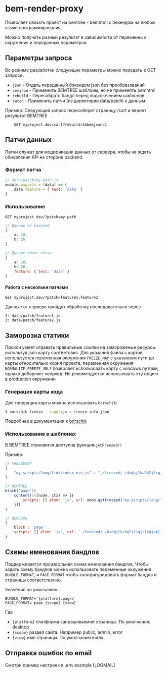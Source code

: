bem-render-proxy
==================

Позволяет связать проект на bemtree - bemhtml c бекендом на любом языке программирования.

Можно получить разный результат в зависимости от переменных окружения и переданных параметров.

## Параметры запроса
 Во режиме разработки следующие параметры можно передать в GET запросе.

 * `json` - Отдать переданный бэкендом json без преобразований
 * `bemjson` - Применить BEMTREE шаблоны, но не применять bemhtml
 * `rebuild` - Пересобрать бандл перед подключением шаблонов
 * `patch` - Применить патчи (из директории data/patch) к данным

Пример:
Следующий запрос пересоберет страницу /cart и вернет результат BEMTREE

```
    GET myproject.dev/cart?rebuild=1&bemjson=1
```

## Патчи данных

Патчи служат для модификации данных от сервера, чтобы не ждать обновления API на стороне backend.

### Формат патча
```js
// data/patch/my-path.js
module.exports = (data) => {
    data.feature = { test: 'data' }
}
```

### Использование
```
GET myproject.dev/?patch=my-path
```

```js
// Данные от backend
{
    a: 10,
    b: 20
}
```

```js
// Данные после патча
{
    a: 10,
    b: 20,
    feature: { test: 'data' }
}
```

#### Работа с нескольки патчами

```
GET myproject.dev/?patch=feature1;feature2
```

Данные от сервера пройдут обработку последовательно через

```
1: data/patch/feature1.js
2: data/patch/feature2.js
```

## Заморозка статики

Прокси умеет отдавать правильные ссылки на замороженые ресурсы используя json карту соответсвия.
Для указания файла с картой используется переменная окружения `FREEZE_MAP` с указанием пути до карты относительно корня проекта.
переменная окружения `NORMALIZE_FREEZE_URLS` позволяет использовать карту с windows путями, однако добавляет оверхед.
Не рекомендуется использовать эту опцию в production окружении

### Генерация карты кода

Для генерации карты можно использовать `borschik`:

```bash
$ borschik freeze --input=js > freeze-info.json
```

Подробнее в документации к [borschik](https://github.com/bem-site/bem-method/blob/bem-info-data/articles/borschik/borschik.ru.md#Полная-заморозка)

### Использование в шаблонах

В BEMTREE становится доступна функция `getFreezed()`

Пример:

```javascript
// FREEZEMAP
{
    "my-scripts/long/link/index.min.js" : "./freezed/_/dsdgjlka342jfsgjslkgjs41jgls1k8gjslkgs.js"
}

// BEMTREE
block('page')(
    content()((node, ctx) => [{
        scripts: [{ elem: 'js', url: node.getFreezed('my-scripts/long/link/index.min.js') }],
    }])
)

// BEMJSON
{
    block : 'page'
    scripts: [{ elem: 'js', url: './freezed/_/dsdgjlka342jfsgjslkgjs41jgls1k8gjslkgs.js' }]
}
```

## Схемы именования бандлов

Поддерживается произвольная схема именования бандлов.
Чтобы задать схему бандлов можно использовать переменные окружения `BUNDLE_FORMAT`, и `PAGE_FORMAT` чтобы сконфигурировать
формат бандла и страницы соответственно.

Значения по умолчанию:

```
BUNDLE_FORMAT='{platform}.pages'
PAGE_FORMAT='page_{scope}_{view}'
```

Где
 - `{platform}` платформа запрашиваемой страницы. По умолчанию desktop
 - `{scope}` раздел сайта. Например public, admin, error
 - `{view}` имя страницы. По умолчанию index


## Отправка ошибок по email
Смотри пример настроек в .env.example (LOGMAIL)
